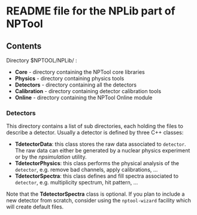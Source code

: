 README file for the NPLib part of NPTool
========================================

Contents
--------
Directory $NPTOOL/NPLib/ :

- __Core__         - directory containing the NPTool core libraries
- __Physics__      - directory containing physics tools 
- __Detectors__    - directory containing all the detectors
- __Calibration__  - directory containing detector calibration tools
- __Online__       - directory containing the NPTool Online module



### Detectors
This directory contains a list of sub directories, each holding the
files to describe a detector. Usually a detector is defined by three
C++ classes:

- __TdetectorData__: this class stores the raw data associated to `detector`.
The raw data can either be generated by a nuclear physics experiment or 
by the _npsimulation_ utility.
- __TdetectorPhysics__: this class performs the physical analysis of the
`detector`, e.g. remove bad channels, apply calibrations, ...
- __TdetectorSpectra__: this class defines and fill spectra associated to
`detector`, e.g. multiplicity spectrum, hit pattern, ...

Note that the  __TdetectorSpectra__ class is optional. If you plan to
include a new detector from scratch, consider using the `nptool-wizard`
facility which will create default files.
